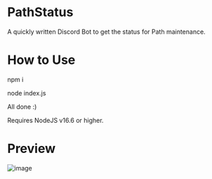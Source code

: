 # PathStatus
A quickly written Discord Bot to get the status for Path maintenance.

# How to Use
npm i

node index.js


All done :)

Requires NodeJS v16.6 or higher.

# Preview
![image](https://user-images.githubusercontent.com/24849194/151391956-1bdb14fa-60b7-40eb-9cf9-7e9a39961517.png)
